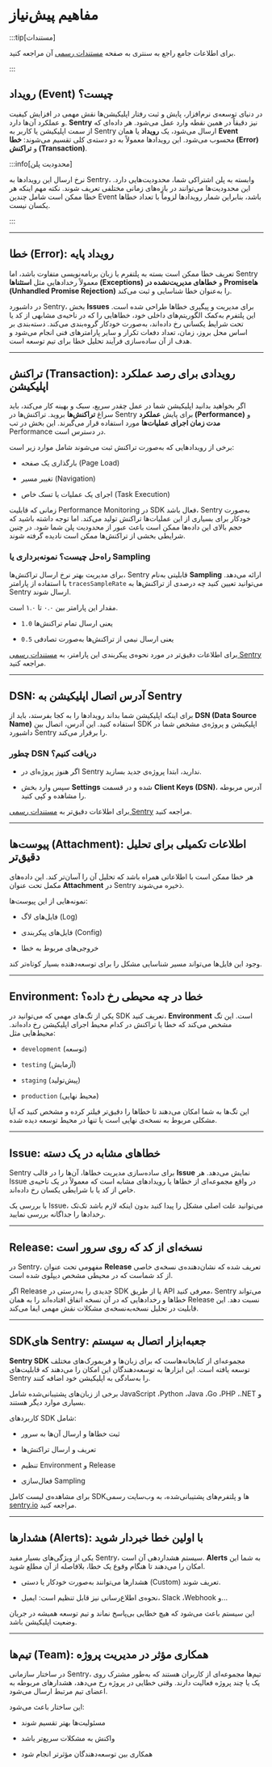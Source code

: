 # مفاهیم پیش‌نیاز

:::tip[مستندات]

برای اطلاعات جامع راجع به سنتری به صفحه [مستندات رسمی](https://docs.sentry.io) آن مراجعه کنید.

:::

## رویداد (Event) چیست؟

در دنیای توسعه‌ی نرم‌افزار، پایش و ثبت رفتار اپلیکیشن‌ها نقش مهمی در افزایش کیفیت و عملکرد آن‌ها دارد. **Sentry** نیز دقیقاً در همین نقطه وارد عمل می‌شود. هر داده‌ای که از سمت اپلیکیشن یا کاربر به Sentry ارسال می‌شود، یک **رویداد** یا همان **Event** محسوب می‌شود. این رویدادها معمولاً به دو دسته‌ی کلی تقسیم می‌شوند: **خطا (Error)** و **تراکنش (Transaction)**.

:::info[محدودیت پلن]

نرخ ارسال این رویدادها به Sentry، وابسته به پلن اشتراکی شما، محدودیت‌هایی دارد. این محدودیت‌ها می‌توانند در بازه‌های زمانی مختلفی تعریف شوند. نکته مهم اینکه هر خطا ممکن است شامل چندین Event باشد، بنابراین شمار رویدادها لزوماً با تعداد خطاها یکسان نیست.

:::

---

## خطا (Error): رویداد پایه

تعریف خطا ممکن است بسته به پلتفرم یا زبان برنامه‌نویسی متفاوت باشد، اما Sentry معمولاً رخدادهایی مثل **استثناها (Exceptions)** و **خطاهای مدیریت‌نشده در Promiseها (Unhandled Promise Rejection‌)** را به‌عنوان خطا شناسایی و ثبت می‌کند.

در داشبورد Sentry، بخش **Issues** برای مدیریت و پیگیری خطاها طراحی شده است. این پلتفرم به‌کمک الگوریتم‌های داخلی خود، خطاهایی را که در ناحیه‌ی مشابهی از کد یا تحت شرایط یکسانی رخ داده‌اند، به‌صورت خودکار گروه‌بندی می‌کند. دسته‌بندی بر اساس محل بروز، زمان، تعداد دفعات تکرار و سایر پارامترهای فنی انجام می‌شود و هدف از آن ساده‌سازی فرآیند تحلیل خطا برای تیم توسعه است.

---

## تراکنش (Transaction): رویدادی برای رصد عملکرد اپلیکیشن

اگر بخواهید بدانید اپلیکیشن شما در عمل چقدر سریع، سبک و بهینه کار می‌کند، باید سراغ **تراکنش‌ها** بروید. تراکنش‌ها در Sentry برای پایش **عملکرد (Performance)** و **مدت زمان اجرای عملیات‌ها** مورد استفاده قرار می‌گیرند. این بخش در تب Performance در دسترس است.

برخی از رویدادهایی که به‌صورت تراکنش ثبت می‌شوند شامل موارد زیر است:

- بارگذاری یک صفحه (Page Load)

- تغییر مسیر (Navigation)

- اجرای یک عملیات یا تسک خاص (Task Execution)

زمانی که قابلیت Performance Monitoring در SDK فعال باشد، Sentry به‌صورت خودکار برای بسیاری از این عملیات‌ها تراکنش تولید می‌کند. اما توجه داشته باشید که حجم بالای این داده‌ها ممکن است باعث عبور از محدودیت پلن شما شود. در چنین شرایطی بخشی از تراکنش‌ها ممکن است نادیده گرفته شوند.

### راه‌حل چیست؟ نمونه‌برداری یا Sampling

برای مدیریت بهتر نرخ ارسال تراکنش‌ها، Sentry قابلیتی به‌نام **Sampling** ارائه می‌دهد. با استفاده از پارامتر `tracesSampleRate` می‌توانید تعیین کنید چه درصدی از تراکنش‌ها به Sentry ارسال شوند.

مقدار این پارامتر بین ۰.۰ تا ۱.۰ است.

- `1.0` یعنی ارسال تمام تراکنش‌ها

- `0.5` یعنی ارسال نیمی از تراکنش‌ها به‌صورت تصادفی

برای اطلاعات دقیق‌تر در مورد نحوه‌ی پیکربندی این پارامتر، به [مستندات رسمی Sentry](https://docs.sentry.io) مراجعه کنید.

---

## DSN: آدرس اتصال اپلیکیشن به Sentry

برای اینکه اپلیکیشن شما بداند رویدادها را به کجا بفرستد، باید از **DSN (Data Source Name)** استفاده کنید. این آدرس، اتصال بین SDK اپلیکیشن و پروژه‌ی مشخص شما در داشبورد Sentry را برقرار می‌کند.

### چطور DSN دریافت کنیم؟

- اگر هنوز پروژه‌ای در Sentry ندارید، ابتدا پروژه‌ی جدید بسازید.

- سپس وارد بخش **Settings** شده و در قسمت **Client Keys (DSN)**، آدرس مربوطه را مشاهده و کپی کنید.

برای اطلاعات دقیق‌تر به [مستندات رسمی Sentry](https://docs.sentry.io) مراجعه کنید.

---

## پیوست‌ها (Attachment): اطلاعات تکمیلی برای تحلیل دقیق‌تر

هر خطا ممکن است با اطلاعاتی همراه باشد که تحلیل آن را آسان‌تر کند. این داده‌های مکمل تحت عنوان **Attachment** در Sentry ذخیره می‌شوند.

نمونه‌هایی از این پیوست‌ها:

- فایل‌های لاگ (Log)

- فایل‌های پیکربندی (Config)

- خروجی‌های مربوط به خطا

وجود این فایل‌ها می‌تواند مسیر شناسایی مشکل را برای توسعه‌دهنده بسیار کوتاه‌تر کند.

---

## Environment: خطا در چه محیطی رخ داده؟

یکی از تگ‌های مهمی که می‌توانید در SDK تعریف کنید، **Environment** است. این تگ مشخص می‌کند که خطا یا تراکنش در کدام محیط اجرای اپلیکیشن رخ داده‌اند. محیط‌هایی مثل:

- `development` (توسعه)

- `testing` (آزمایش)

- `staging` (پیش‌تولید)

- `production` (محیط نهایی)

این تگ‌ها به شما امکان می‌دهند تا خطاها را دقیق‌تر فیلتر کرده و مشخص کنید که آیا مشکلی مربوط به نسخه‌ی نهایی است یا تنها در محیط توسعه دیده شده.

---

## Issue: خطاهای مشابه در یک دسته

Sentry برای ساده‌سازی مدیریت خطاها، آن‌ها را در قالب **Issue** نمایش می‌دهد. هر Issue در واقع مجموعه‌ای از خطاها یا رویدادهای مشابه است که معمولاً در یک ناحیه‌ی خاص از کد یا با شرایطی یکسان رخ داده‌اند.

با بررسی یک Issue، می‌توانید علت اصلی مشکل را پیدا کنید بدون اینکه لازم باشد تک‌تک رخدادها را جداگانه بررسی نمایید.

---

## Release: نسخه‌ای از کد که روی سرور است

در Sentry، مفهومی تحت عنوان **Release** تعریف شده که نشان‌دهنده‌ی نسخه‌ی خاصی از کد شماست که در محیطی مشخص دیپلوی شده است.

اگر Release جدیدی را به‌درستی در SDK یا از طریق API معرفی کنید، Sentry می‌تواند خطاها و رخدادهایی که در آن نسخه اتفاق افتاده‌اند را به همان Release نسبت دهد. این قابلیت در تحلیل نسخه‌به‌نسخه‌ی مشکلات نقش مهمی ایفا می‌کند.

---

## SDKهای Sentry: جعبه‌ابزار اتصال به سیستم

**Sentry SDK** مجموعه‌ای از کتابخانه‌هاست که برای زبان‌ها و فریمورک‌های مختلف توسعه یافته است. این ابزارها به توسعه‌دهندگان این امکان را می‌دهند که قابلیت‌های Sentry را به‌سادگی به اپلیکیشن خود اضافه کنند.

برخی از زبان‌های پشتیبانی‌شده شامل JavaScript ،Python ،Java ،Go ،PHP ،.NET و بسیاری موارد دیگر هستند.

کاربردهای SDK شامل:

- ثبت خطاها و ارسال آن‌ها به سرور

- تعریف و ارسال تراکنش‌ها

- تنظیم Environment و Release

- فعال‌سازی Sampling

برای مشاهده‌ی لیست کامل SDKها و پلتفرم‌های پشتیبانی‌شده، به وب‌سایت رسمی [sentry.io](https://sentry.io) مراجعه کنید.

---

## هشدارها (Alerts): با اولین خطا خبردار شوید

یکی از ویژگی‌های بسیار مفید Sentry، سیستم هشداردهی آن است. **Alerts** به شما این امکان را می‌دهند تا هنگام وقوع یک خطا، بلافاصله از آن مطلع شوید.

- هشدارها می‌توانند به‌صورت خودکار یا دستی (Custom) تعریف شوند.

- نحوه‌ی اطلاع‌رسانی نیز قابل تنظیم است: ایمیل، Slack ،Webhook و...

این سیستم باعث می‌شود که هیچ خطایی بی‌پاسخ نماند و تیم توسعه همیشه در جریان وضعیت اپلیکیشن باشد.

---

## تیم‌ها (Team): همکاری مؤثر در مدیریت پروژه

در ساختار سازمانی Sentry، تیم‌ها مجموعه‌ای از کاربران هستند که به‌طور مشترک روی یک یا چند پروژه فعالیت دارند. وقتی خطایی در پروژه رخ می‌دهد، هشدارهای مربوطه به اعضای تیم مرتبط ارسال می‌شود.

این ساختار باعث می‌شود:

- مسئولیت‌ها بهتر تقسیم شوند

- واکنش به مشکلات سریع‌تر باشد

- همکاری بین توسعه‌دهندگان مؤثرتر انجام شود
